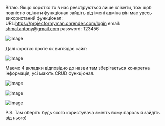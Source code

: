 Вітаю. Якщо коротко то в нас реєструються лише клієнти, тож щоб повністю оцінити функціонал зайдіть від імені адміна він має увесь використаний функціонал:
URL:https://projecformyman.onrender.com/login
email: shmal.antony@gmail.com
password: 123456

![image](https://github.com/user-attachments/assets/75443368-4345-4cb3-997b-ab1a98cfe54c)

Далі коротко проте як виглядає сайт:

![image](https://github.com/user-attachments/assets/5d4b5d6c-d730-468c-a854-daf0a49fe804)

Маємо 4 вкладки відповідно до назви там зберігається конкретна інформація, усі мають CRUD функціонал.

![image](https://github.com/user-attachments/assets/2dd16f78-f658-43d5-a082-cbad6a3a643e)

![image](https://github.com/user-attachments/assets/297c95ad-c2f4-42b3-9196-8176e3c2ccaa)

![image](https://github.com/user-attachments/assets/edb93cbb-051a-47d5-9351-5a762b3aa641)


P.S. Там оберіть будь якого користувача змініть йому пароль й зайдіть від нього)
